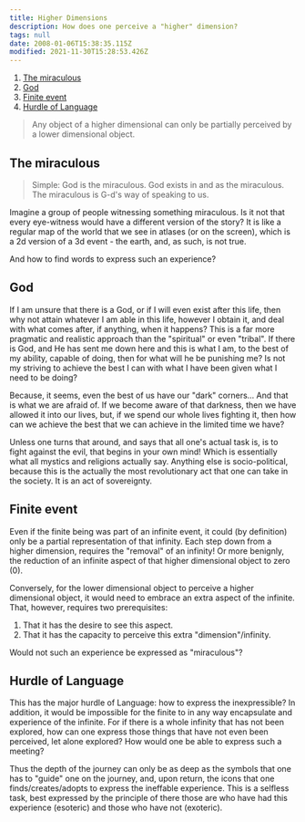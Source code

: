 ```yaml
---
title: Higher Dimensions
description: How does one perceive a "higher" dimension?
tags: null
date: 2008-01-06T15:38:35.115Z
modified: 2021-11-30T15:28:53.426Z
---
```


1. [The miraculous](#the-miraculous)
2. [God](#god)
3. [Finite event](#finite-event)
4. [Hurdle of Language](#hurdle-of-language)

> Any object of a higher dimensional can only be partially perceived by a lower dimensional object.

## The miraculous

> Simple: God is the miraculous. God exists in and as the miraculous. The miraculous is G-d's way of speaking to us.

Imagine a group of people witnessing something miraculous. Is it not that every eye-witness would have a different version of the story? It is like a regular map of the world that we see in atlases (or on the screen), which is a 2d version of a 3d event - the earth, and, as such, is not true.

And how to find words to express such an experience?

## God

If I am unsure that there is a God, or if I will even exist after this life, then why not attain whatever I am able in this life, however I obtain it, and deal with what comes after, if anything, when it happens?
This is a far more pragmatic and realistic approach than the "spiritual" or even "tribal". If there is God, and He has sent me down here and this is what I am, to the best of my ability, capable of doing, then for what will he be punishing me? Is not my striving to achieve the best I can with what I have been given what I need to be doing?

Because, it seems, even the best of us have our "dark" corners... And that is what we are afraid of. If we become aware of that darkness, then we have allowed it into our lives, but, if we spend our whole lives fighting it, then how can we achieve the best that we can achieve in the limited time we have?

Unless one turns that around, and says that all one's actual task is, is to fight against the evil, that begins in your own mind!
Which is essentially what all mystics and religions actually say. Anything else is socio-political, because this is the actually the most revolutionary act that one can take in the society. It is an act of sovereignty.

## Finite event

Even if the finite being was part of an infinite event, it could (by definition) only be a partial representation of that infinity. Each step down from a higher dimension, requires the "removal" of an infinity! Or more benignly, the reduction of an infinite aspect of that higher dimensional object to zero (0).

Conversely, for the lower dimensional object to perceive a higher dimensional object, it would need to embrace an extra aspect of the infinite. That, however, requires two prerequisites:

1. That it has the desire to see this aspect.
2. That it has the capacity to perceive this extra "dimension"/infinity.

Would not such an experience be expressed as "miraculous"?

## Hurdle of Language

This has the major hurdle of Language: how to express the inexpressible? In addition, it would be impossible for the finite to in any way encapsulate and experience of the infinite. For if there is a whole infinity that has not been explored, how can one express those things that have not even been perceived, let alone explored? How would one be able to express such a meeting?

Thus the depth of the journey can only be as deep as the symbols that one has to "guide" one on the journey, and, upon return, the icons that one finds/creates/adopts to express the ineffable experience. This is a selfless task, best expressed by the principle of there those are who have had this experience (esoteric) and those who have not (exoteric).
